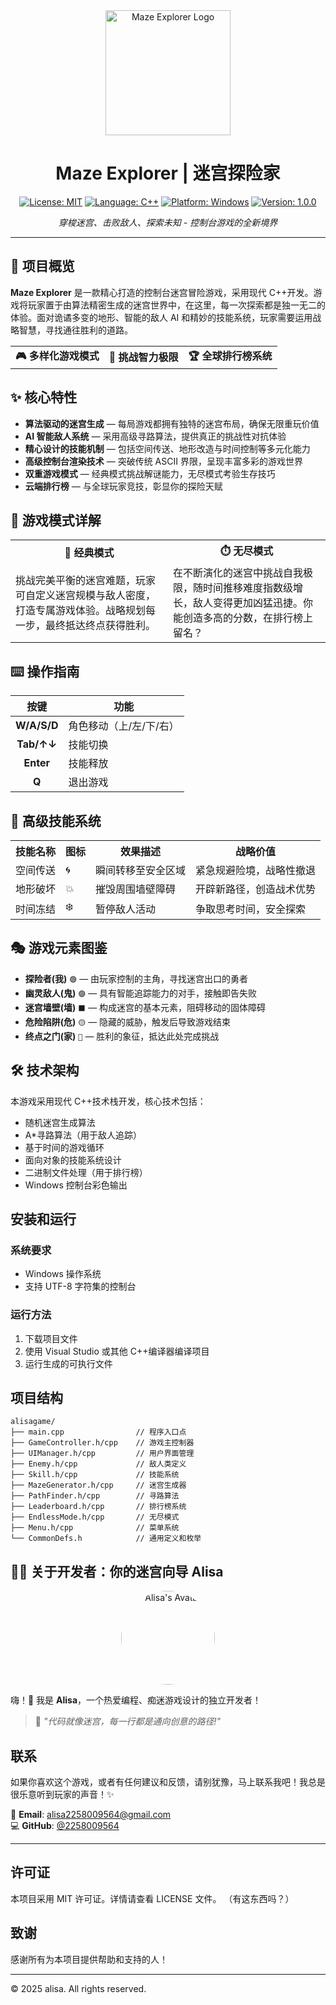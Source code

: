 <div align="center">
  <img src="assets/logo.png" alt="Maze Explorer Logo" width="200">
  <h1>Maze Explorer | 迷宫探险家</h1>
  
  [![License: MIT](https://img.shields.io/badge/License-MIT-yellow.svg)](https://opensource.org/licenses/MIT)
  [![Language: C++](https://img.shields.io/badge/Language-C%2B%2B-blue.svg)](https://isocpp.org/)
  [![Platform: Windows](https://img.shields.io/badge/Platform-Windows-brightgreen.svg)](https://www.microsoft.com/windows)
  [![Version: 1.0.0](https://img.shields.io/badge/Version-1.0.0-orange.svg)](https://github.com/yourusername/mazeexplorer)
</div>

<p align="center"><i>穿梭迷宫、击败敌人、探索未知 - 控制台游戏的全新境界</i></p>

---

## 🌟 项目概览

**Maze Explorer** 是一款精心打造的控制台迷宫冒险游戏，采用现代 C++开发。游戏将玩家置于由算法精密生成的迷宫世界中，在这里，每一次探索都是独一无二的体验。面对诡谲多变的地形、智能的敌人 AI 和精妙的技能系统，玩家需要运用战略智慧，寻找通往胜利的道路。

<div align="center">
  <table>
    <tr>
      <td><b>🎮 多样化游戏模式</b></td>
      <td><b>🧠 挑战智力极限</b></td>
      <td><b>🏆 全球排行榜系统</b></td>
    </tr>
  </table>
</div>

## ✨ 核心特性

- **算法驱动的迷宫生成** — 每局游戏都拥有独特的迷宫布局，确保无限重玩价值
- **AI 智能敌人系统** — 采用高级寻路算法，提供真正的挑战性对抗体验
- **精心设计的技能机制** — 包括空间传送、地形改造与时间控制等多元化能力
- **高级控制台渲染技术** — 突破传统 ASCII 界限，呈现丰富多彩的游戏世界
- **双重游戏模式** — 经典模式挑战解谜能力，无尽模式考验生存技巧
- **云端排行榜** — 与全球玩家竞技，彰显你的探险天赋

## 🎯 游戏模式详解

<table>
  <tr>
    <th width="50%">🏰 经典模式</th>
    <th width="50%">⏱️ 无尽模式</th>
  </tr>
  <tr>
    <td>
      挑战完美平衡的迷宫难题，玩家可自定义迷宫规模与敌人密度，打造专属游戏体验。战略规划每一步，最终抵达终点获得胜利。
    </td>
    <td>
      在不断演化的迷宫中挑战自我极限，随时间推移难度指数级增长，敌人变得更加凶猛迅捷。你能创造多高的分数，在排行榜上留名？
    </td>
  </tr>
</table>

## ⌨️ 操作指南

|    按键     | 功能                    |
| :---------: | ----------------------- |
| **W/A/S/D** | 角色移动（上/左/下/右） |
| **Tab/↑↓**  | 技能切换                |
|  **Enter**  | 技能释放                |
|    **Q**    | 退出游戏                |

## 🔮 高级技能系统

<div align="center">
  <table>
    <tr>
      <th>技能名称</th>
      <th>图标</th>
      <th>效果描述</th>
      <th>战略价值</th>
    </tr>
    <tr>
      <td>空间传送</td>
      <td>🌀</td>
      <td>瞬间转移至安全区域</td>
      <td>紧急规避险境，战略性撤退</td>
    </tr>
    <tr>
      <td>地形破坏</td>
      <td>💥</td>
      <td>摧毁周围墙壁障碍</td>
      <td>开辟新路径，创造战术优势</td>
    </tr>
    <tr>
      <td>时间冻结</td>
      <td>❄️</td>
      <td>暂停敌人活动</td>
      <td>争取思考时间，安全探索</td>
    </tr>
  </table>
</div>

## 🎭 游戏元素图鉴

- **探险者(我)** `🟢` — 由玩家控制的主角，寻找迷宫出口的勇者
- **幽灵敌人(鬼)** `🟣` — 具有智能追踪能力的对手，接触即告失败
- **迷宫墙壁(墙)** `⬛` — 构成迷宫的基本元素，阻碍移动的固体障碍
- **危险陷阱(危)** `🟡` — 隐藏的威胁，触发后导致游戏结束
- **终点之门(家)** `🔴` — 胜利的象征，抵达此处完成挑战

## 🛠️ 技术架构

本游戏采用现代 C++技术栈开发，核心技术包括：

- 随机迷宫生成算法
- A\*寻路算法（用于敌人追踪）
- 基于时间的游戏循环
- 面向对象的技能系统设计
- 二进制文件处理（用于排行榜）
- Windows 控制台彩色输出

## 安装和运行

### 系统要求

- Windows 操作系统
- 支持 UTF-8 字符集的控制台

### 运行方法

1. 下载项目文件
2. 使用 Visual Studio 或其他 C++编译器编译项目
3. 运行生成的可执行文件

## 项目结构

```
alisagame/
├── main.cpp                // 程序入口点
├── GameController.h/cpp    // 游戏主控制器
├── UIManager.h/cpp         // 用户界面管理
├── Enemy.h/cpp             // 敌人类定义
├── Skill.h/cpp             // 技能系统
├── MazeGenerator.h/cpp     // 迷宫生成器
├── PathFinder.h/cpp        // 寻路算法
├── Leaderboard.h/cpp       // 排行榜系统
├── EndlessMode.h/cpp       // 无尽模式
├── Menu.h/cpp              // 菜单系统
└── CommonDefs.h            // 通用定义和枚举
```

## 👩‍💻 关于开发者：你的迷宫向导 Alisa

<div align="center">
  <img src="assets/alisa_avatar.png" alt="Alisa's Avatar" width="150" style="border-radius:50%">
</div>

嗨！👋 我是 **Alisa**，一个热爱编程、痴迷游戏设计的独立开发者！

> 💭 _"代码就像迷宫，每一行都是通向创意的路径!"_

## 联系
如果你喜欢这个游戏，或者有任何建议和反馈，请别犹豫，马上联系我吧！我总是很乐意听到玩家的声音！✨

📧 **Email**: [alisa2258009564@gmail.com](mailto:alisa2258009564@gmail.com)  
💻 **GitHub**: [@2258009564](https://github.com/2258009564)  
 

---

## 许可证

本项目采用 MIT 许可证。详情请查看 LICENSE 文件。
（有这东西吗？）

## 致谢

感谢所有为本项目提供帮助和支持的人！

---

© 2025 alisa. All rights reserved.
